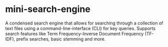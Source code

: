 # mini-search-engine
A condensed search engine that allows for searching through a collection of text files using a command-line-interface (CLI) for key queries. 
Supports search features like  Term Frequency-Inverse Document Frequency (TF-IDF), prefix searches, basic stemming and more. 
